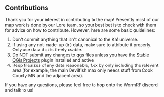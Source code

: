 ## Contributions

Thank you for your interest in contributing to the map! Presently most of our map work is done by our Lore team, so your best bet is to check with them for advice on how to contribute. However, here are some basic guidelines:

1. Don't commit anything that isn't canonical to the Kaf universe.
2. If using any not-made-up (irl) data, make sure to attribute it properly. Only use data that is freely usable.
3. Do NOT submit any changes to qgs files unless you have the [Stable QGis Projects](https://github.com/opengisch/qgis_trackable_project_files) plugin installed and active.
4. Keep filesizes of any data reasonable, f.ex by only including the relevant area (for example, the main Devilfish map only needs stuff from Cook County MN and the adjacent area).

If you have any questions, please feel free to hop onto the WormRP discord and talk to us!
